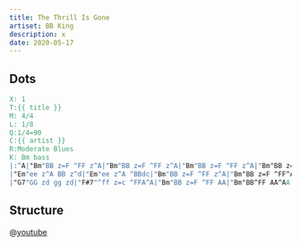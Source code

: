 ```yaml
---
title: The Thrill Is Gone
artiset: BB King
description: x
date: 2020-05-17
---
```


## Dots

```abc
X: 1
T:{{ title }}
M: 4/4
L: 1/8
Q:1/4=90
C:{{ artist }}
R:Moderate Blues
K: Bm bass
|:^A|"Bm"BB z=F ^FF z^A|"Bm"BB z=F ^FF z^A|"Bm"BB z=F ^FF z^A|"Bm"BB z=F ^FFB^d|
|"Em"ee z^A BB z^d|"Em"ee z^A ^BBdc|"Bm"BB z=F ^FF z^A|"Bm"BB z=F ^FF^A=A|
|"G7"GG zd gg zd|"F#7"^ff z=c ^FFA^A|"Bm"BB z=F ^FF AA|"Bm"BB^FF AA^AA:|
```

## Structure

@[youtube](oica5jG7FpU)
